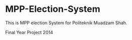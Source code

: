 # MPP-Election-System
This is MPP election System for Politeknik Muadzam Shah.

Final Year Project
2014

